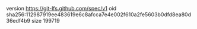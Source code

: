 version https://git-lfs.github.com/spec/v1
oid sha256:112987919ee483619e6c8afcca7e4e002f610a2fe5603b0dfd8ea80d36edf4b9
size 199719
